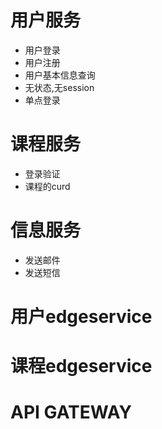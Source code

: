 # 用户服务
- 用户登录
- 用户注册
- 用户基本信息查询
- 无状态,无session
- 单点登录

# 课程服务
- 登录验证
- 课程的curd

# 信息服务
- 发送邮件
- 发送短信

# 用户edgeservice
# 课程edgeservice
# API GATEWAY
